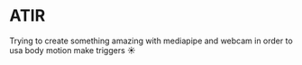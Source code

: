 # ATIR
Trying to create something amazing with mediapipe and webcam in order to usa body motion make triggers ☀
